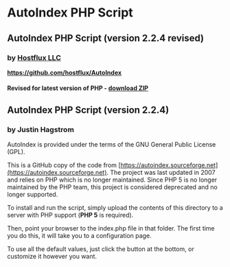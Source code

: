 # AutoIndex PHP Script

## AutoIndex PHP Script (version 2.2.4 revised)

### by [Hostflux LLC](https://hostflux.com)

**https://github.com/hostflux/AutoIndex**

#### Revised for latest version of PHP - [download ZIP](https://github.com/hostflux/AutoIndex/archive/refs/heads/master.zip)

## AutoIndex PHP Script (version 2.2.4)

### by Justin Hagstrom
AutoIndex is provided under the terms of the GNU General Public License (GPL).

This is a GitHub copy of the code from [https://autoindex.sourceforge.net](https://autoindex.sourceforge.net). The project was last updated in 2007 and relies on PHP which is no longer maintained. Since PHP 5 is no longer maintained by the PHP team, this project is considered deprecated and no longer supported.

To install and run the script, simply upload the contents of this directory to a server with PHP support (**PHP 5** is required).

Then, point your browser to the index.php file in that folder. The first time you do this, it will take you to a configuration page.

To use all the default values, just click the button at the bottom, or customize it however you want.
